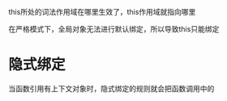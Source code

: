 this所处的词法作用域在哪里生效了，this作用域就指向哪里

在严格模式下，全局对象无法进行默认绑定，所以导致this只能绑定

# 隐式绑定
当函数引用有上下文对象时，隐式绑定的规则就会把函数调用中的

# 